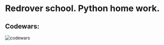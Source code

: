 # Redrover school. Python home work.

## Codewars:
![codewars](https://www.codewars.com/users/CytoClown/badges/large)